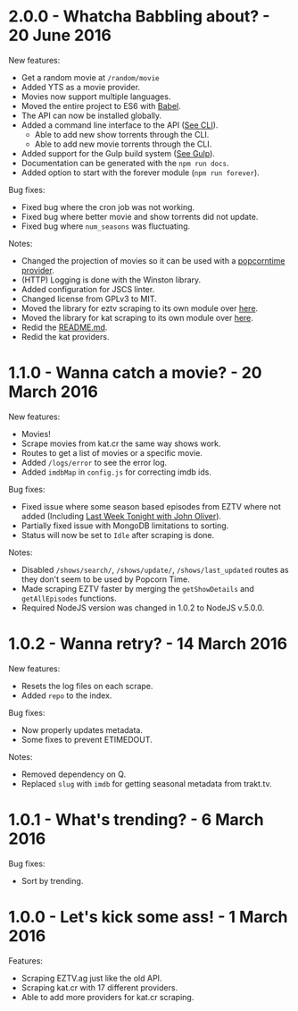 2.0.0 - Whatcha Babbling about? - 20 June 2016
===============================================

New features:
 - Get a random movie at `/random/movie`
 - Added YTS as a movie provider.
 - Movies now support multiple languages.
 - Moved the entire project to ES6 with [Babel](https://babeljs.io/).
 - The API can now be installed globally.
 - Added a command line interface to the API ([See CLI](README.md#cli)).
   - Able to add new show torrents through the CLI.
   - Able to add new movie torrents through the CLI.
 - Added support for the Gulp build system ([See Gulp](README.md#gulp)).
 - Documentation can be generated with the `npm run docs`.
 - Added option to start with the forever module (`npm run forever`).

Bug fixes:
 - Fixed bug where the cron job was not working.
 - Fixed bug where better movie and show torrents did not update.
 - Fixed bug where `num_seasons` was fluctuating.

Notes:
 - Changed the projection of movies so it can be used with a [popcorntime provider](https://github.com/ChrisAlderson/butter-provider-movies).
 - (HTTP) Logging is done with the Winston library.
 - Added configuration for JSCS linter.
 - Changed license from GPLv3 to MIT.
 - Moved the library for eztv scraping to its own module over [here](https://github.com/ChrisAlderson/eztv-api-pt).
 - Moved the library for kat scraping to its own module over [here](https://github.com/ChrisAlderson/kat-api-pt).
 - Redid the [README.md](README.md).
 - Redid the kat providers.

1.1.0 - Wanna catch a movie? - 20 March 2016
============================================

New features:
 - Movies!
  - Scrape movies from kat.cr the same way shows work.
  - Routes to get a list of movies or a specific movie.
 - Added `/logs/error` to see the error log.
 - Added `imdbMap` in `config.js` for correcting imdb ids.

Bug fixes:
 - Fixed issue where some season based episodes from EZTV where not added (Including [Last Week Tonight with John Oliver](https://eztv.ag/shows/1025/last-week-tonight-with-john-oliver/)).
 - Partially fixed issue with MongoDB limitations to sorting.
 - Status will now be set to `Idle` after scraping is done.

Notes:
 - Disabled `/shows/search/`, `/shows/update/`, `/shows/last_updated` routes as they don't seem to be used by Popcorn Time.
 - Made scraping EZTV faster by merging the `getShowDetails` and `getAllEpisodes` functions.
 - Required NodeJS version was changed in 1.0.2 to NodeJS v.5.0.0.

1.0.2 - Wanna retry? - 14 March 2016
====================================

New features:
 - Resets the log files on each scrape.
 - Added `repo` to the index.

Bug fixes:
 - Now properly updates metadata.
 - Some fixes to prevent ETIMEDOUT.

Notes:
 - Removed dependency on Q.
 - Replaced `slug` with `imdb` for getting seasonal metadata from trakt.tv.

1.0.1 - What's trending? - 6 March 2016
======================================

Bug fixes:
 - Sort by trending.

1.0.0 - Let's kick some ass! - 1 March 2016
============================================

Features:
 - Scraping EZTV.ag just like the old API.
 - Scraping kat.cr with 17 different providers.
 - Able to add more providers for kat.cr scraping.
